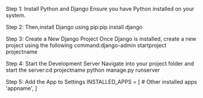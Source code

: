 Step 1: Install Python and Django
Ensure you have Python installed on your system.

Step 2: Then,install Django using pip:pip install django

Step 3: Create a New Django Project
Once Django is installed, create a new project using the following command:django-admin startproject projectname

Step 4: Start the Development Server
Navigate into your project folder and start the server:cd projectname
python manage.py runserver

Step 5: Add the App to Settings
INSTALLED_APPS = [
    # Other installed apps
    'appname',
]
